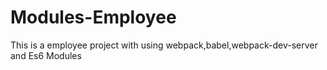 # Modules-Employee
This is a employee project with using webpack,babel,webpack-dev-server and Es6 Modules
